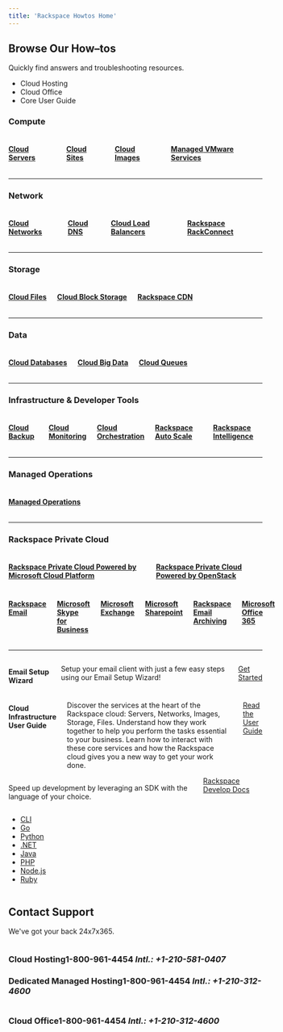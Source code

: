 ```yaml
---
title: 'Rackspace Howtos Home'
---
```

<article>
<div class="container">
<div class="row content home">
<h2>Browse Our How&#8211;tos</h2>
<p class="lead">Quickly find answers and troubleshooting resources.</p>

<div class="filter-product-type">
<ul>
<li><a id="cloud-ctrl" class="inactive">Cloud Hosting</a></li>
<li><a id="office-ctrl" class="inactive">Cloud Office</a></li>
<li><a id="get-start-ctrl" class="inactive">Core User Guide</a></li>
</ul>
</div>
</div>
</div>
<div class="container">
<div class="content home product-type product-type-cloud" id="cloud-display">
<div class="row">
<h3>Compute</h3>
<div class="twelve columns">
<div class="three columns icon servers primary">
<h4><a href="/how-to/cloud-servers/"><span>Cloud</span> Servers</a></h4>
</div>
<div class="three columns icon sites">
<h4><a href="/how-to/cloud-sites/"><span>Cloud</span> Sites</a></h4>
</div>
<div class="three columns icon images">
<h4><a href="/how-to/cloud-images/"><span>Cloud</span> Images</a></h4>
</div>
<div class="three columns icon vmware">
<h4><a href="/how-to/managed-vmware-services/"><span>Managed</span> VMware Services</a></h4>
</div>
</div>
</div>
<hr />

<div class="row">
<h3>Network</h3>
<div class="twelve columns">
<div class="three columns icon networks primary">
<h4><a href="/how-to/cloud-networks/"><span>Cloud</span> Networks</a></h4>
</div>
<div class="three columns icon dns">
<h4><a href="/how-to/cloud-dns/"><span>Cloud</span> DNS</a></h4>
</div>
<div class="three columns icon load-balancers">
<h4><a href="/how-to/cloud-load-balancers/"><span>Cloud</span> Load Balancers</a></h4>
</div>
<div class="three columns icon rackconnect">
<h4><a href="/how-to/rackconnect/"><span>Rackspace</span> RackConnect</a></h4>
</div>
</div>
</div>
<hr />

<div class="row">
<h3>Storage</h3>
<div class="twelve columns">
<div class="primary three columns icon files">
<h4><a href="/how-to/cloud-files"><span>Cloud</span> Files</a></h4>
</div>
<div class="three columns icon block-storage">
<h4><a href="/how-to/cloud-block-storage"><span>Cloud</span> Block Storage</a></h4>
</div>
<div class="six columns icon cdn">
<h4><a href="/how-to/rackspace-cdn"><span>Rackspace</span> CDN</a></h4>
</div>
</div>
</div>
<hr />

<div class="row">
<h3>Data</h3>
<div class="twelve columns">
<div class="primary three columns icon databases">
<h4><a href="/how-to/cloud-databases/"><span>Cloud</span> Databases</a></h4>
</div>
<div class="three columns icon big-data">
<h4><a href="/how-to/cloud-big-data/"><span>Cloud</span> Big Data</a></h4>
</div>
<div class="six columns icon queues">
<h4><a href="/how-to/cloud-queues/"><span>Cloud</span> Queues</a></h4>
</div>
</div>
</div>
<hr />

<div class="row">
<h3>Infrastructure &amp; Developer Tools</h3>
<div class="twelve columns">
<div class="three columns icon primary backup">
<h4><a href="/how-to/cloud-backup/"><span>Cloud</span> Backup</a></h4>
</div>
<div class="three columns icon monitoring">
<h4><a href="/how-to/cloud-monitoring/"><span>Cloud</span> Monitoring</a></h4>
</div>
<div class="three columns icon orchestration">
<h4><a href="/how-to/cloud-orchestration/"><span>Cloud</span> Orchestration</a></h4>
</div>
<div class="three columns icon auto-scale">
<h4><a href="/how-to/rackspace-auto-scale/"><span>Rackspace</span> Auto Scale</a></h4>
</div>
<div class="twleve primary columns icon intelligence">
<h4><a href="/how-to/rackspace-intelligence/"><span>Rackspace</span> Intelligence</a></h4>
</div>
</div>
</div>

<hr />

<div class="row">
<h3>Managed Operations</h3>
<div class="twelve columns">
<div class="primary twelve columns icon managed-operations">
<h4><a href="/how-to/managed-operations"><span>Managed</span> Operations</a></h4>
</div>
</div>
</div>

<hr />

<div class="row">
<h3>Rackspace Private Cloud</h3>
<div class="twelve columns">
<div class="four columns primary icon private">
<h4><a href="/how-to/rpc-microsoft/"><span>Rackspace Private Cloud</span> Powered by Microsoft Cloud Platform</a></h4>
</div>
<div class="five columns icon private">
<h4><a href="/how-to/rpc-openstack/"><span>Rackspace Private Cloud</span> Powered by OpenStack</a></h4>
</div>
</div>
</div>
</div>
</div>

<div class="container">
<div class="content home product-type product-type-email inactive" id="office-display">
<div class="row">
<div class="twelve columns">
<div class="primary three columns icon email">
<h4><a href="/how-to/rackspace-email/"><span>Rackspace</span> Email</a></h4>
</div>
<div class="three columns icon skype">
<h4><a href="/how-to/skype-for-business/"><span>Microsoft</span> Skype for Business</a></h4>
</div>
<div class="three columns icon exchange">
<h4><a href="/how-to/exchange/"><span>Microsoft</span> Exchange</a></h4>
</div>
<div class="three columns icon sharepoint">
<h4><a href="/how-to/sharepoint/"><span>Microsoft</span> Sharepoint</a></h4>
</div>
<div class="primary three columns icon email-archiving">
<h4><a href="/how-to/rackspace-email-archiving/"><span>Rackspace</span> Email Archiving</a></h4>
</div>
<div class="nine columns icon office-365">
<h4><a href="/how-to/office-365/"><span>Microsoft</span> Office 365</a></h4>
</div>
</div>
</div>

<hr />

<div class="row email-wizard">
<div class="twelve columns">
<div class="eight columns">
<h4>Email Setup Wizard</h4>
<p>Setup your email client with just a few easy steps using our Email Setup Wizard!</p>
</div>
<div class="four columns">
<aside class="cta">
<p class="button"><a href="https://emailhelp.rackspace.com/" id="email-button" class="banner-button">Get Started</a></p>
</aside>
</div>
</div>
</div>
</div>
</div>
<div class="container">
<div class="row content home inactive product-type" id="get-start-display">
<div class="twelve columns" id="inf-guide-callout">
<div class="eight columns">
<h4>Cloud Infrastructure User Guide</h4>
<p>Discover the services at the heart of the Rackspace cloud: Servers, Networks, Images, Storage, Files. Understand how they work together to help you perform the tasks essential to your business. Learn how to interact with these core services and how the Rackspace cloud gives you a new way to get your work done.</p>
</div>
<div class="four columns">
<aside class="cta">
<p class="button"><a href="https://developer.rackspace.com/docs/user-guides/infrastructure/" id="guide-button" class="banner-button">Read the User Guide</a></p>
</aside>
</div>
</div>
</div>
</div>
<div class="container">
<div class="row content home inactive" id="sdks-display">
<div class="product-type-sdks">
<div class="six columns primary">
<p>Speed up development by leveraging an SDK with the language of your choice.</p>
<a href="https://developer.rackspace.com/docs/">Rackspace Develop Docs</a>
</div>
<div class="six columns">
<ul id="sdk-list">
<a href="https://developer.rackspace.com/docs/rack-cli/"><li><i class="icon-terminal"></i>CLI</li></a>
<a href="https://developer.rackspace.com/sdks/golang/"><li><i class="icon-gopher"></i>Go</li></a>
<a href="https://developer.rackspace.com/sdks/python/"><li><i class="icon-python"></i>Python</li></a>
<a href="https://developer.rackspace.com/sdks/dot-net/"><li><i class="icon-dot-net"></i>.NET</li></a>
<a href="https://developer.rackspace.com/sdks/java/"><li><i class="icon-java"></i>Java</li></a>
<a href="https://developer.rackspace.com/sdks/php/"><li><i class="icon-php"></i>PHP</li></a>
<a href="https://developer.rackspace.com/sdks/node-js/"><li><i class="icon-js"></i>Node.js</li></a>
<a href="https://developer.rackspace.com/sdks/ruby/"><li><i class="icon-ruby"></i>Ruby</li></a>
</ul>
</div>
</div>
</div>
</div>
<div class="river">
<div class="container">
<div class="row content home contact">
<h2>Contact Support</h2>
<p class="lead">We've got your back 24x7x365.</p>
<div class="one-half column">
<h3><span>Cloud Hosting</span>1-800-961-4454 <em>Intl.: +1-210-581-0407</em></h3>
<h3><span>Dedicated Managed Hosting</span>1-800-961-4454 <em>Intl.: +1-210-312-4600</em></h3>
</div>
<div class="one-half column">
<h3><span>Cloud Office</span>1-800-961-4454 <em>Intl.: +1-210-312-4600</em></h3>
</div>
</div>
</div>
</div>
</article>
